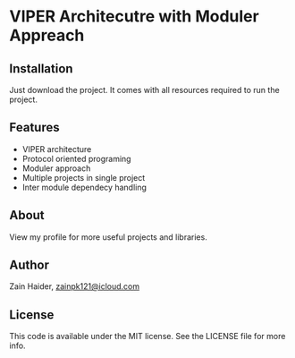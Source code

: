 # VIPER Architecutre with Moduler Appreach


## Installation

Just download the project. It comes with all resources required to run the project.


## Features
- VIPER architecture
- Protocol oriented programing
- Moduler approach
- Multiple projects in single project
- Inter module dependecy handling


## About
View my profile for more useful projects and libraries.

## Author

Zain Haider, zainpk121@icloud.com

## License

This code is available under the MIT license. See the LICENSE file for more info.
